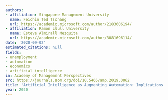 ```yaml
---
authors:
- affiliation: Singapore Management University
  name: Feichin Ted Tschang
  url: https://academic.microsoft.com/author/2183606194/
- affiliation: Ramon Llull University
  name: Esteve Almirall Mezquita
  url: https://academic.microsoft.com/author/3081696114/
date: '2020-09-02'
estimated_citations: null
fields:
- unemployment
- automation
- economics
- artificial intelligence
in: Academy of Management Perspectives
src: https://journals.aom.org/doi/10.5465/amp.2019.0062
title: 'Artificial Intelligence as Augmenting Automation: Implications for Employment'
year: 2020
---
```

